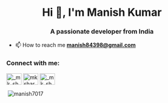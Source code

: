 <h1 align="center">Hi 👋, I'm Manish Kumar</h1>
<h3 align="center">A passionate developer from India</h3>

- 📫 How to reach me **manish84398@gmail.com**

<h3 align="left">Connect with me:</h3>
<p align="left">
<a href="https://twitter.com/_mk_sharma_" target="blank"><img align="center" src="https://raw.githubusercontent.com/rahuldkjain/github-profile-readme-generator/master/src/images/icons/Social/twitter.svg" alt="_mk_sharma_" height="30" width="40" /></a>
<a href="https://linkedin.com/in/mksharma2401" target="blank"><img align="center" src="https://raw.githubusercontent.com/rahuldkjain/github-profile-readme-generator/master/src/images/icons/Social/linked-in-alt.svg" alt="mksharma2401" height="30" width="40" /></a>
<a href="https://instagram.com/_mk_sharma_" target="blank"><img align="center" src="https://raw.githubusercontent.com/rahuldkjain/github-profile-readme-generator/master/src/images/icons/Social/instagram.svg" alt="_mk_sharma_" height="30" width="40" /></a>
</p>

<p>&nbsp;<img align="center" src="https://github-readme-stats.vercel.app/api?username=manish7017&show_icons=true&locale=en" alt="manish7017" /></p>

